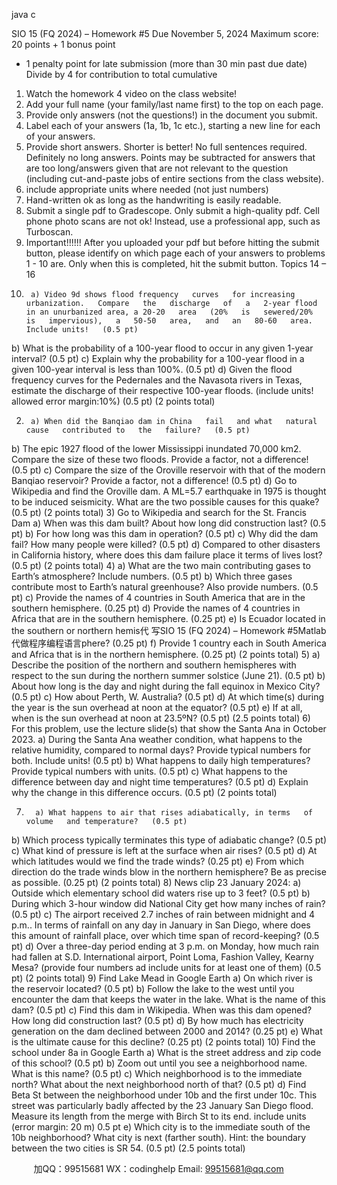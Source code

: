 java c




SIO   15 (FQ   2024) – Homework   #5 Due   November   5,   2024
Maximum   score: 20 points   +   1   bonus   point
-   1 penalty   point   for   late   submission   (more   than   30 min   past   due   date)
Divide by 4 for contribution to total   cumulative
1) Watch the homework 4 video on   the class   website!
2) Add your full name   (your family/last name first) to the   top   on   each   page.
3) Provide only answers   (not the questions!)   in   the   document you   submit.
4) Label each of   your answers   (1a,   1b,   1c   etc.),   starting   a new   line   for   each   of   your   answers.
5) Provide short   answers.   Shorter is better! No full   sentences required.   Definitely   no   long   answers.   Points may be subtracted for answers that are   too   long/answers   given   that   are   not   relevant   to   the   question (including cut-and-paste jobs of entire sections from the class website).
6) include appropriate units where needed (not   just   numbers)
7) Hand-written ok as long as   the handwriting   is   easily   readable.
8)   Submit a single pdf   to Gradescope. Only submit   a   high-quality   pdf.   Cell   phone   photo   scans   are   not   ok!   Instead, use a professional   app, such   as   Turboscan.
9) Important!!!!!! After you uploaded your pdf   but before   hitting the   submit button,   please   identify   on   which page each of   your answers   to problems   1   -   10   are.   Only when   this   is   completed,   hit   the   submit   button.
Topics   14 –   16
1)      a) Video 9d shows flood frequency   curves   for increasing   urbanization.   Compare   the   discharge   of   a   2-year flood in an unurbanized area, a 20-20   area   (20%   is   sewered/20%   is   impervious),   a   50-50   area,   and   an   80-60   area. Include units!   (0.5 pt)
b) What is the probability of   a   100-year flood to occur   in   any given   1-year   interval?   (0.5 pt)
c) Explain why the probability for a   100-year flood   in   a given   100-year   interval   is   less   than   100%.   (0.5   pt)
d) Given the flood frequency curves for the Pedernales   and   the Navasota   rivers   in   Texas,   estimate   the   discharge of   their respective   100-year floods.    (include units! allowed   error margin:10%)   (0.5 pt) (2 points total)




2)      a) When did the Banqiao dam in China   fail   and what   natural   cause   contributed to   the   failure?   (0.5 pt)
b) The epic   1927 flood of   the lower Mississippi inundated   70,000   km2.   Compare   the   size   of   these   two   floods. Provide a factor, not   a difference!   (0.5 pt)
c) Compare the size of   the Oroville reservoir with that   of   the modern Banqiao reservoir?   Provide   a   factor, not a   difference!   (0.5 pt)
d) Go to Wikipedia and find the Oroville dam. A   ML=5.7   earthquake   in   1975   is thought   to be   induced   seismicity. What are the two possible causes for this   quake?   (0.5 pt)   (2 points total)
3)      Go to Wikipedia and search   for the   St. Francis Dam
a)   When was this dam built? About how long did construction   last?   (0.5 pt)
b) For how long was this dam   in   operation?   (0.5 pt)
c) Why did the dam fail? How many people were killed? (0.5 pt)
d) Compared to other disasters in California history,   where   does this   dam   failure place   it   terms   of   lives   lost?   (0.5 pt) (2 points total)
4)   a) What are the two main contributing gases to Earth’s   atmosphere?   Include numbers.   (0.5 pt)
b) Which three gases contribute most to Earth’s natural greenhouse?   Also provide   numbers.   (0.5 pt)
c) Provide the names of   4 countries in   South America that are   in the   southern hemisphere.   (0.25 pt)
d) Provide the names of   4 countries in Africa that are   in   the   southern   hemisphere.   (0.25 pt)
e) Is Ecuador located in the southern or northern   hemis代 写SIO 15 (FQ 2024) – Homework #5Matlab
代做程序编程语言phere?   (0.25   pt)
f) Provide   1 country each in   South America and Africa that   is in   the   northern   hemisphere.   (0.25   pt)   (2      points total)
5)      a) Describe the position of   the northern and southern hemispheres with respect   to the   sun   during   the   northern summer solstice   (June 21).   (0.5 pt)
b)      About how long is the day and night during the   fall   equinox in   Mexico   City?   (0.5   pt)
c)       How about Perth, W.   Australia?   (0.5 pt)
d) At which time(s) during the year is the sun overhead   at   noon   at   the   equator?   (0.5 pt)
e) If   at all, when is the   sun   overhead   at noon   at 23.5ºN?   (0.5 pt)   (2.5 points total)
6) For this problem, use the   lecture slide(s) that show   the   Santa   Ana   in   October   2023.
a) During the   Santa Ana weather condition, what happens to the relative humidity, compared   to normal   days?   Provide typical numbers for both. Include units! (0.5 pt)
b) What happens to daily high temperatures? Provide typical numbers with units. (0.5 pt)
c) What happens to the difference between day and night time   temperatures?   (0.5 pt)
d) Explain why the change in this difference occurs.   (0.5   pt)   (2 points total)


7)       a) What happens to air that rises adiabatically, in terms   of   volume   and temperature?   (0.5 pt)
b) Which   process   typically   terminates   this   type   of   adiabatic   change? (0.5 pt)
c) What kind of   pressure is left at the   surface when   air rises?   (0.5 pt)
d) At which latitudes would we find the trade winds? (0.25 pt)
e) From which direction do the trade winds blow in the northern hemisphere?   Be   as precise   as possible.   (0.25 pt) (2 points total)
8) News clip 23 January   2024:
a) Outside which elementary school did waters rise up to   3   feet?   (0.5 pt)
b) During which 3-hour window did National City get how many   inches   of   rain?   (0.5 pt)
c) The   airport   received   2.7 inches   of   rain   between   midnight   and   4 p.m..
In terms of   rainfall on any day in January   in   San Diego,   where   does   this   amount   of   rainfall   place,   over   which   time   span   of   record-keeping?   (0.5 pt)
d) Over a three-day period ending at   3 p.m.   on Monday,   how   much rain   had   fallen   at   S.D. International airport, Point Loma, Fashion Valley, Kearny Mesa?
(provide four numbers ad include units for at least one   of   them)   (0.5 pt) (2 points total)
9) Find Lake Mead in   Google   Earth
a) On which river is the reservoir located?   (0.5 pt)
b) Follow the lake to the west until you encounter the dam that keeps   the   water   in   the   lake.   What   is   the   name   of   this   dam?   (0.5 pt)
c) Find this dam in Wikipedia. When was this dam opened?   How   long   did   construction   last?      (0.5 pt)
d) By how much has electricity generation on the dam   declined between   2000   and   2014?   (0.25   pt)
e) What is the ultimate cause for this   decline?   (0.25 pt)   (2 points total)
10) Find the school under   8a   in Google   Earth
a) What is the street address   and   zip   code   of   this   school?   (0.5 pt)
b) Zoom out until you see a neighborhood name. What is this   name?   (0.5   pt)
c) Which neighborhood is to the immediate north? What about the next neighborhood   north   of   that?   (0.5 pt)
d) Find Beta   St between the neighborhood under   10b and the first under   10c. This   street was particularly               badly affected by the 23 January San Diego flood.   Measure   its   length   from   the   merge with   Birch   St to   its   end. include units (error margin: 20 m) 0.5   pt
e) Which city is to the immediate south   of   the   10b neighborhood? What   city   is   next   (farther   south).   Hint: the boundary between the   two cities is   SR 54.   (0.5 pt) (2.5 points total)

         
加QQ：99515681  WX：codinghelp  Email: 99515681@qq.com
